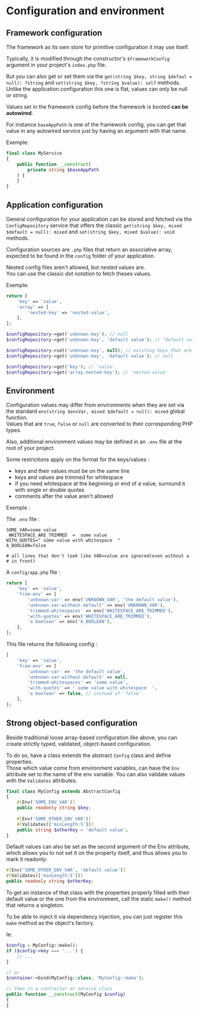 # Configuration and environment

## Framework configuration

The framework as its own store for primitive configuration it may use itself.

Typically, it is modified through the constructor's `$frameworkConfig` argument in your project's `index.php` file.

But you can also get or set them via the `get(string $key, string $defaul = null): ?string` and `set(string $key, ?string $value): self` methods.  
Unlike the application configuration this one is flat, values can only be null or string.

Values set in the framework config before the framework is booted **can be autowired**.

For instance `baseAppPath` is one of the framework config, you can get that value in any autowired service just by having an argument with that name.

Exemple:
```php
final class MyService
{
    public function __construct(
        private string $baseAppPath
    ) {
    }
}
```

## Application configuration

General configuration for your application can be stored and fetched via the `ConfigRepository` service that offers the classic `get(string $key, mixed $default = null): mixed` and `set(string $key, mixed $value): void` methods.

Configuration sources are `.php` files that return an associative array, expected to be found in the `config` folder of your application. 

Nested config files aren't allowed, but nested values are.  
You can use the classic *dot notation* to fetch theses values.

Exemple:
```php
return [
    'key' => 'value',
    'array' => [
        'nested-key' => 'nested-value',
    ],
];
```

```php
$configRepository->get('unknown-key'); // null
$configRepository->get('unknown-key', 'default value'); // "default value"

$configRepository->set('unknown-key', null); // existing keys that are null don't return the default value
$configRepository->get('unknown-key', 'default value'); // null

$configRepository->get('key'); // 'value'
$configRepository->get('array.nested-key'); // 'nested-value'
```

## Environment

Configuration values may differ from environments when they are set via the standard `env(string $envVar, mixed $default = null): mixed` global function.  
Values that are `true`, `false` or `null` are converted to their corresponding PHP types.

Also, additional environment values may be defined in an `.env` file at the root of your project.

Some restrictions apply on the format for the keys/values :
- keys and their values must be on the same line
- keys and values are trimmed for whitespace
- if you need whitespace at the beginning or end of a value, surround it with single or double quotes
- comments after the value aren't allowed

Exemple :

The `.env` file :
```dotenv
SOME_VAR=some value
 WHITESPACE_ARE_TRIMMED  =  some value
WITH_QUOTES=" some value with whitespace  "
A_BOOLEAN=false

# all lines that don't look like VAR=value are ignored(even without a # in front)
```

A `config/app.php` file :

```php
return [
    'key' => 'value',
    'from-env' => [
        'unknown-var' => env('UNKNOWN_VAR', 'the default value'),
        'unknown-var-without-default' => env('UNKNOWN_VAR'),
        'trimmed-whitespaces' => env('WHITESPACE_ARE_TRIMMED'),
        'with-quotes' => env('WHITESPACE_ARE_TRIMMED'),
        'a boolean' => env('A_BOOLEAN'),
    ],   
];
```

This file returns the following config :
```php
[
    'key' => 'value',
    'from-env' => [
        'unknown-var' => 'the default value',
        'unknown-var-without-default' => null,
        'trimmed-whitespaces' => 'some value',
        'with-quotes' => ' some value with whitespace  ',
        'a boolean' => false, // instead of 'false'
    ],   
];
```


## Strong object-based configuration

Beside traditional loose array-based configuration like above, you can create strictly typed, validated, object-based configuration.

To do so, have a class extends the abstract `Config` class and define properties.    
Those which value come from environment variables, can have the `Env` attribute set to the name of the env variable. 
You can also validate values with the `Validates` attributes.

```php
final class MyConfig extends AbstractConfig
{
    #[Env('SOME_ENV_VAR')]
    public readonly string $key;
    
    #[Env('SOME_OTHER_ENV_VAR')]
    #[Validates(['minLength:5'])]
    public string $otherKey = 'default value';
}
```

Default values can also be set as the second argument of the Env attribute, which allows you to not set it on the property itself, and thus allows you to mark it readonly:
```php
#[Env('SOME_OTHER_ENV_VAR', 'default value')]
#[Validates(['minLength:5'])]
public readonly string $otherKey;
```

To get an instance of that class with the properties properly filled with their default value or the one from the environment, call the static `make()` method that returns a singleton.

To be able to inject it via dependency injection, you can just register this `make` method as the object's factory.

Ie:
```php
$config = MyConfig::make();
if ($config->key === '...') {
    // ...
}

// or
$container->bind(MyConfig::class, 'MyConfig::make');

// then in a controller or service class
public function __construct(MyConfig $config)
{
}
```
